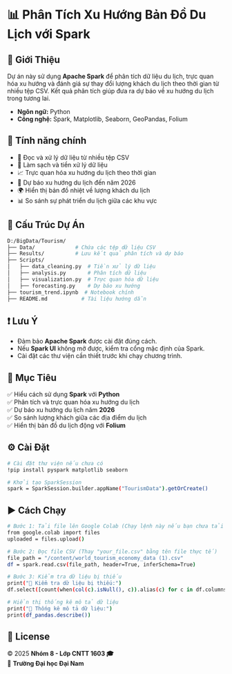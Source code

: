 # 📊 Phân Tích Xu Hướng Bản Đồ Du Lịch với Spark  

## 📌 Giới Thiệu  
Dự án này sử dụng **Apache Spark** để phân tích dữ liệu du lịch, trực quan hóa xu hướng và đánh giá sự thay đổi lượng khách du lịch theo thời gian từ nhiều tệp CSV. Kết quả phân tích giúp đưa ra dự báo về xu hướng du lịch trong tương lai.  

- **Ngôn ngữ:** Python  
- **Công nghệ:** Spark, Matplotlib, Seaborn, GeoPandas, Folium  

## 🚀 Tính năng chính  
- 📂 Đọc và xử lý dữ liệu từ nhiều tệp CSV  
- 🧹 Làm sạch và tiền xử lý dữ liệu  
- 📈 Trực quan hóa xu hướng du lịch theo thời gian  
- 🔮 Dự báo xu hướng du lịch đến năm 2026  
- 🌍 Hiển thị bản đồ nhiệt về lượng khách du lịch  
- 📊 So sánh sự phát triển du lịch giữa các khu vực  

## 📂 Cấu Trúc Dự Án  
```bash
D:/BigData/Tourism/
├── Data/             # Chứa các tệp dữ liệu CSV
├── Results/          # Lưu kết quả phân tích và dự báo
├── Scripts/
│   ├── data_cleaning.py  # Tiền xử lý dữ liệu
│   ├── analysis.py       # Phân tích dữ liệu
│   ├── visualization.py  # Trực quan hóa dữ liệu
│   ├── forecasting.py    # Dự báo xu hướng
├── tourism_trend.ipynb  # Notebook chính
├── README.md           # Tài liệu hướng dẫn
```

## ❗ Lưu Ý  
- Đảm bảo **Apache Spark** được cài đặt đúng cách.  
- Nếu **Spark UI** không mở được, kiểm tra cổng mặc định của Spark.  
- Cài đặt các thư viện cần thiết trước khi chạy chương trình.  

## 🎯 Mục Tiêu  
✅ Hiểu cách sử dụng **Spark** với **Python**  
✅ Phân tích và trực quan hóa xu hướng du lịch  
✅ Dự báo xu hướng du lịch năm **2026**  
✅ So sánh lượng khách giữa các địa điểm du lịch  
✅ Hiển thị bản đồ du lịch động với **Folium**  

## ⚙️ Cài Đặt  
```sh
# Cài đặt thư viện nếu chưa có
!pip install pyspark matplotlib seaborn

# Khởi tạo SparkSession
spark = SparkSession.builder.appName("TourismData").getOrCreate()
```

## ▶️ Cách Chạy  
```sh
# Bước 1: Tải file lên Google Colab (Chạy lệnh này nếu bạn chưa tải file)
from google.colab import files
uploaded = files.upload()

# Bước 2: Đọc file CSV (Thay "your_file.csv" bằng tên file thực tế)
file_path = "/content/world_tourism_economy_data (1).csv"
df = spark.read.csv(file_path, header=True, inferSchema=True)

# Bước 3: Kiểm tra dữ liệu bị thiếu
print("📌 Kiểm tra dữ liệu bị thiếu:")
df.select([count(when(col(c).isNull(), c)).alias(c) for c in df.columns]).show()

# Hiển thị thống kê mô tả dữ liệu
print("📌 Thống kê mô tả dữ liệu:")
print(df_pandas.describe())
```

## 📝 License  
© 2025 **Nhóm 8 - Lớp CNTT 1603 🎓**  
🏢 **Trường Đại học Đại Nam**
